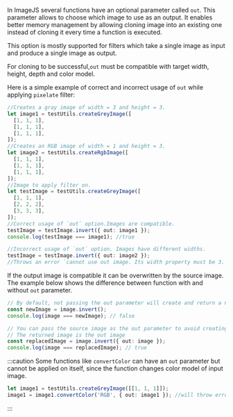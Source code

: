 In ImageJS several functions have an optional parameter called `out`.
This parameter allows to choose which image to use as an output. It enables better memory management by allowing cloning image into an existing one instead of cloning it every time a function is executed.

This option is mostly supported for filters which take a single image as input and produce a single image as output.

For cloning to be successful,`out` must be compatible with target width, height, depth and color model.

Here is a simple example of correct and incorrect usage of `out` while applying `pixelate` filter:

```ts
//Creates a gray image of width = 3 and height = 3.
let image1 = testUtils.createGreyImage([
  [1, 1, 1],
  [1, 1, 1],
  [1, 1, 1],
]);
//Creates an RGB image of width = 1 and height = 3.
let image2 = testUtils.createRgbImage([
  [1, 1, 1],
  [1, 1, 1],
  [1, 1, 1],
]);
//Image to apply filter on.
let testImage = testUtils.createGreyImage([
  [1, 1, 1],
  [2, 2, 2],
  [3, 3, 3],
]);
//Correct usage of `out` option.Images are compatible.
testImage = testImage.invert({ out: image1 });
console.log(testImage === image1); //true

//Incorrect usage of `out` option. Images have different widths.
testImage = testImage.invert({ out: image2 });
//Throws an error `cannot use out image. Its width property must be 3. Received 1`.
```

If the output image is compatible it can be overwritten by the source image. The example below shows the difference between function with and without `out` parameter.

```ts
// By default, not passing the out parameter will create and return a new image
const newImage = image.invert();
console.log(image === newImage); // false

// You can pass the source image as the out parameter to avoid creating a new image
// The returned image is the out image
const replacedImage = image.invert({ out: image });
console.log(image === replacedImage); // true
```

:::caution
Some functions like `convertColor` can have an `out` parameter but cannot be applied on itself, since the function changes color model of input image.

```ts
let image1 = testUtils.createGreyImage([[1, 1, 1]]);
image1 = image1.convertColor('RGB', { out: image1 }); //will throw error
```

:::
